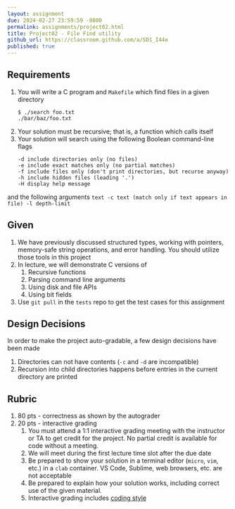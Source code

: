 ```yaml
---
layout: assignment
due: 2024-02-27 23:59:59 -0800
permalink: assignments/project02.html
title: Project02 - File Find utility
github_url: https://classroom.github.com/a/SD1_I44o
published: true
---
```


## Requirements

1. You will write a C program and `Makefile` which find files in a given directory
    ```text
    $ ./search foo.txt
    ./bar/baz/foo.txt
    ```
1. Your solution must be recursive; that is, a function which calls itself
1. Your solution will search using the following Boolean command-line flags
    ```text
    -d include directories only (no files)
    -e include exact matches only (no partial matches)
    -f include files only (don't print directories, but recurse anyway)
    -h include hidden files (leading '.')
    -H display help message
    ```
and the following arguments
    ```text
    -c text (match only if text appears in file)
    -l depth-limit
    ```

## Given

1. We have previously discussed structured types, working with pointers,
memory-safe string operations, and error handling. You should utilize those 
tools in this project
1. In lecture, we will demonstrate C versions of 
    1. Recursive functions
    1. Parsing command line arguments
    1. Using disk and file APIs
    1. Using bit fields
1. Use `git pull` in the `tests` repo to get the test cases for this assignment

## Design Decisions

In order to make the project auto-gradable, a few design decisions have been made
1. Directories can not have contents (`-c` and `-d` are incompatible)
1. Recursion into child directories happens before entries in the current directory are printed

## Rubric

1. 80 pts - correctness as shown by the autograder
1. 20 pts - interactive grading
    1. You must attend a 1:1 interactive grading meeting with the instructor or TA to get
    credit for the project. No partial credit is available for code without a meeting.
    1. We will meet during the first lecture time slot after the due date
    1. Be prepared to show your solution in a terminal editor (`micro`, `vim`, etc.) in a `clab` container. VS Code, Sublime, web browsers, etc. are not acceptable
    1. Be prepared to explain how your solution works, including correct use of the given material.
    1. Interactive grading includes [coding style](https://github.com/usfca-cs-tools/docs/blob/main/c-style.md)